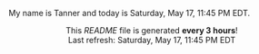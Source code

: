 My name is Tanner and today is Saturday, May 17, 11:45 PM EDT.

<p align="center">This <i>README</i> file is generated <b>every 3 hours</b>!</br>Last refresh: Saturday, May 17, 11:45 PM EDT<br /></p>
